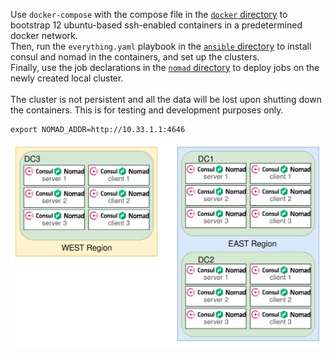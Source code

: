 Use `docker-compose` with the compose file in the [`docker` directory](/docker/) to bootstrap 12 ubuntu-based ssh-enabled containers in a predetermined docker network.<br>
Then, run the `everything.yaml` playbook in the [`ansible` directory](/ansible/) to install consul and nomad in the containers, and set up the clusters.<br>
Finally, use the job declarations in the [`nomad` directory](/nomad/) to deploy jobs on the newly created local cluster.<br>
<br>
The cluster is not persistent and all the data will be lost upon shutting down the containers. This is for testing and development purposes only.

```shell
export NOMAD_ADDR=http://10.33.1.1:4646
```

![Infrastructure diagram](/infrastructure.png)